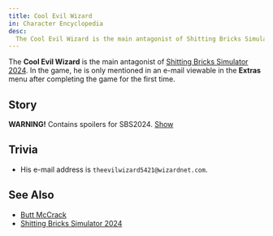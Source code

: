 ```yaml
---
title: Cool Evil Wizard
in: Character Encyclopedia
desc:
  The Cool Evil Wizard is the main antagonist of Shitting Bricks Simulator 2024.
---
```


The **Cool Evil Wizard** is the main antagonist of [Shitting Bricks Simulator
2024]. In the game, he is only mentioned in an e-mail viewable in the **Extras**
menu after completing the game for the first time.

## Story

<p id="spoilerWarning">
<strong>WARNING!</strong> Contains spoilers for SBS2024.
<a href="#" onclick="spoil()">Show</a>
</p>

<p id="spoiler" style="display: none;">
In an <a href="/static/Img/SBS2024_e-mail.png">e-mail</a> sent to
<a href="/character/ButtMcCrack">Butt McCrack</a>, he notifies her of the
curse he placed upon her. Due to an unspecified sput with him, he cursed her to
"shit bricks for 1,000,000 years. And [...] for 2,000,000 years more".
</p>

<script>
function spoil() {
    spoilerWarning.style.display = "none";
    spoiler.style.display = "block";
}
</script>

## Trivia

* His e-mail address is `theevilwizard5421@wizardnet.com`.

## See Also

* [Butt McCrack]
* [Shitting Bricks Simulator 2024]

[Shitting Bricks Simulator 2024]: /project/sbs2024
[e-mail]: /static/Img/SBS2024_e-mail.png
[Butt McCrack]: /character/ButtMcCrack
